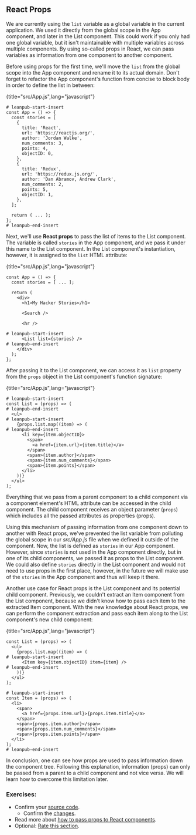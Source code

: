 ## React Props

We are currently using the `list` variable as a global variable in the current application. We used it directly from the global scope in the App component, and later in the List component. This could work if you only had one global variable, but it isn't maintainable with multiple variables across multiple components. By using so-called props in React, we can pass variables as information from one component to another component.

Before using props for the first time, we'll move the `list` from the global scope into the App component and rename it to its actual domain. Don't forget to refactor the App component's function from concise to block body in order to define the list in between:

{title="src/App.js",lang="javascript"}
~~~~~~~
# leanpub-start-insert
const App = () => {
  const stories = [
    {
      title: 'React',
      url: 'https://reactjs.org/',
      author: 'Jordan Walke',
      num_comments: 3,
      points: 4,
      objectID: 0,
    },
    {
      title: 'Redux',
      url: 'https://redux.js.org/',
      author: 'Dan Abramov, Andrew Clark',
      num_comments: 2,
      points: 5,
      objectID: 1,
    },
  ];

  return ( ... );
};
# leanpub-end-insert
~~~~~~~

Next, we'll use **React props** to pass the list of items to the List component. The variable is called `stories` in the App component, and we pass it under this name to the List component. In the List component's instantiation, however, it is assigned to the `list` HTML attribute:

{title="src/App.js",lang="javascript"}
~~~~~~~
const App = () => {
  const stories = [ ... ];

  return (
    <div>
      <h1>My Hacker Stories</h1>

      <Search />

      <hr />

# leanpub-start-insert
      <List list={stories} />
# leanpub-end-insert
    </div>
  );
};
~~~~~~~

After passing it to the List component, we can access it as `list` property from the `props` object in the List component's function signature:

{title="src/App.js",lang="javascript"}
~~~~~~~
# leanpub-start-insert
const List = (props) => (
# leanpub-end-insert
  <ul>
# leanpub-start-insert
    {props.list.map((item) => (
# leanpub-end-insert
      <li key={item.objectID}>
        <span>
          <a href={item.url}>{item.title}</a>
        </span>
        <span>{item.author}</span>
        <span>{item.num_comments}</span>
        <span>{item.points}</span>
      </li>
    ))}
  </ul>
);
~~~~~~~

Everything that we pass from a parent component to a child component via a component element's HTML attribute can be accessed in the child component. The child component receives an object parameter (`props`) which includes all the passed attributes as properties (props).

Using this mechanism of passing information from one component down to another with React props, we've prevented the list variable from polluting the global scope in our *src/App.js* file when we defined it outside of the component. Now, the list is defined as `stories` in our App component. However, since `stories` is not used in the App component directly, but in one of its child components, we passed it as props to the List component. We could also define `stories` directly in the List component and would not need to use props in the first place, however, in the future we will make use of the `stories` in the App component and thus will keep it there.

Another use case for React props is the List component and its potential child component. Previously, we couldn't extract an Item component from the List component, because we didn't know how to pass each item to the extracted Item component. With the new knowledge about React props, we can perform the component extraction and pass each item along to the List component's new child component:

{title="src/App.js",lang="javascript"}
~~~~~~~
const List = (props) => (
  <ul>
    {props.list.map((item) => (
# leanpub-start-insert
      <Item key={item.objectID} item={item} />
# leanpub-end-insert
    ))}
  </ul>
);

# leanpub-start-insert
const Item = (props) => (
  <li>
    <span>
      <a href={props.item.url}>{props.item.title}</a>
    </span>
    <span>{props.item.author}</span>
    <span>{props.item.num_comments}</span>
    <span>{props.item.points}</span>
  </li>
);
# leanpub-end-insert
~~~~~~~

In conclusion, one can see how props are used to pass information down the component tree. Following this explanation, information (props) can only be passed from a parent to a child component and not vice versa. We will learn how to overcome this limitation later.

### Exercises:

* Confirm your [source code](https://bit.ly/3jlmUBz).
  * Confirm the [changes](https://bit.ly/3lW2sIX).
* Read more about [how to pass props to React components](https://www.robinwieruch.de/react-pass-props-to-component).
* Optional: [Rate this section](https://forms.gle/APwaUSAuVAAA56sY6).